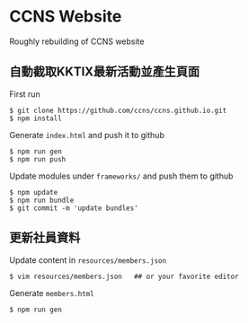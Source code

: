 # CCNS Website

Roughly rebuilding of CCNS website

## 自動截取KKTIX最新活動並產生頁面

First run
```
$ git clone https://github.com/ccns/ccns.github.io.git
$ npm install
```

Generate `index.html` and push it to github
```
$ npm run gen
$ npm run push
```

Update modules under `frameworks/` and push them to github
```
$ npm update
$ npm run bundle
$ git commit -m 'update bundles'
```

## 更新社員資料

Update content in `resources/members.json`
```
$ vim resources/members.json   ## or your favorite editor
```

Generate `members.html`
```
$ npm run gen
```
